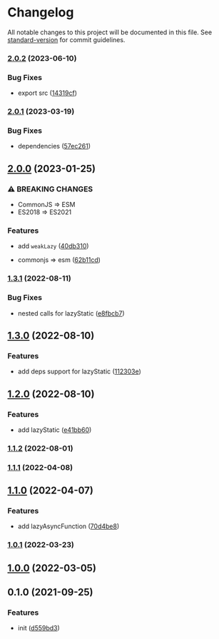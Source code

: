 # Changelog

All notable changes to this project will be documented in this file. See [standard-version](https://github.com/conventional-changelog/standard-version) for commit guidelines.

### [2.0.2](https://github.com/BlackGlory/extra-lazy/compare/v2.0.1...v2.0.2) (2023-06-10)


### Bug Fixes

* export src ([14319cf](https://github.com/BlackGlory/extra-lazy/commit/14319cf425ae0d2e833557285bd5fdeae7d6792f))

### [2.0.1](https://github.com/BlackGlory/extra-lazy/compare/v2.0.0...v2.0.1) (2023-03-19)


### Bug Fixes

* dependencies ([57ec261](https://github.com/BlackGlory/extra-lazy/commit/57ec261a654e56202a170c2866b824bb1e70ea2c))

## [2.0.0](https://github.com/BlackGlory/extra-lazy/compare/v1.3.1...v2.0.0) (2023-01-25)


### ⚠ BREAKING CHANGES

* CommonJS => ESM
* ES2018 => ES2021

### Features

* add `weakLazy` ([40db310](https://github.com/BlackGlory/extra-lazy/commit/40db310086b97dad8cbf7462d0b7fe2fd8430ae4))


* commonjs => esm ([62b11cd](https://github.com/BlackGlory/extra-lazy/commit/62b11cd17119a71ded65813fd74ad50c677db519))

### [1.3.1](https://github.com/BlackGlory/extra-lazy/compare/v1.3.0...v1.3.1) (2022-08-11)


### Bug Fixes

* nested calls for lazyStatic ([e8fbcb7](https://github.com/BlackGlory/extra-lazy/commit/e8fbcb7e3f246644ff4be66b107ca6914f86622a))

## [1.3.0](https://github.com/BlackGlory/extra-lazy/compare/v1.2.0...v1.3.0) (2022-08-10)


### Features

* add deps support for lazyStatic ([112303e](https://github.com/BlackGlory/extra-lazy/commit/112303e0ba2c4be78948b9ac9a36497d66d68742))

## [1.2.0](https://github.com/BlackGlory/extra-lazy/compare/v1.1.2...v1.2.0) (2022-08-10)


### Features

* add lazyStatic ([e41bb60](https://github.com/BlackGlory/extra-lazy/commit/e41bb601a5bb1b7dc82bd656252caf377b39dfad))

### [1.1.2](https://github.com/BlackGlory/extra-lazy/compare/v1.1.1...v1.1.2) (2022-08-01)

### [1.1.1](https://github.com/BlackGlory/extra-lazy/compare/v1.1.0...v1.1.1) (2022-04-08)

## [1.1.0](https://github.com/BlackGlory/extra-lazy/compare/v1.0.1...v1.1.0) (2022-04-07)


### Features

* add lazyAsyncFunction ([70d4be8](https://github.com/BlackGlory/extra-lazy/commit/70d4be869d39e1abd78917ffd208f1e43bb65f9b))

### [1.0.1](https://github.com/BlackGlory/extra-lazy/compare/v1.0.0...v1.0.1) (2022-03-23)

## [1.0.0](https://github.com/BlackGlory/extra-lazy/compare/v0.1.0...v1.0.0) (2022-03-05)

## 0.1.0 (2021-09-25)


### Features

* init ([d559bd3](https://github.com/BlackGlory/extra-lazy/commit/d559bd3a20b3279f88fdf179e42989c1bb0bd708))
